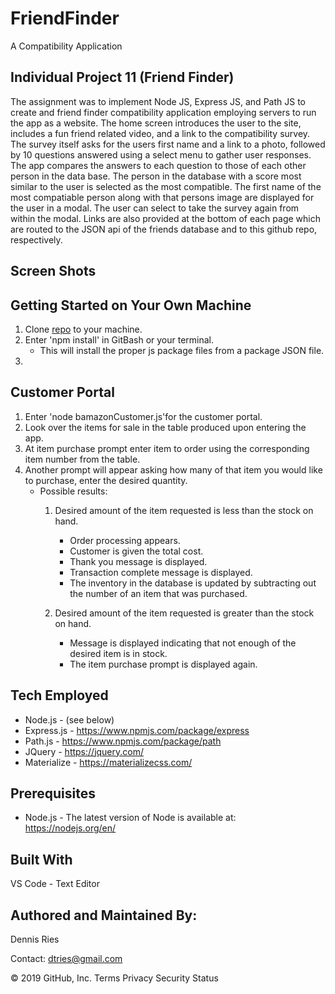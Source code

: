 # FriendFinder
A Compatibility Application

## Individual Project 11 (Friend Finder) 

The assignment was to implement Node JS, Express JS, and Path JS to create and friend finder compatibility application employing servers to run the app as a website. The home screen introduces the user to the site, includes a fun friend related video, and a link to the compatibility survey. The survey itself asks for the users first name and a link to a photo, followed by 10 questions answered using a select menu to gather user responses. The app compares the answers to each question to those of each other person in the data base. The person in the database with a score most similar to the user is selected as the most compatible. The first name of the most compatiable person along with that persons image are displayed for the user in a modal. The user can select to take the survey again from within the modal. Links are also provided at the bottom of each page which are routed to the JSON api of the friends database and to this github repo, respectively.

## Screen Shots


 
## Getting Started on Your Own Machine
1. Clone [repo](https://github.com/dtries/Bamazon) to your machine. 
1. Enter 'npm install' in GitBash or your terminal.
   * This will install the proper js package files from a package JSON file.
1.
   
## Customer Portal
1. Enter 'node bamazonCustomer.js'for the customer portal. 
1. Look over the items for sale in the table produced upon entering the app.
1. At item purchase prompt enter item to order using the corresponding item number from the table.
1. Another prompt will appear asking how many of that item you would like to purchase, enter the desired quantity.
   * Possible results:
     1. Desired amount of the item requested is less than the stock on hand.
          * Order processing appears.
          * Customer is given the total cost.
          * Thank you message is displayed.
          * Transaction complete message is displayed.
          * The inventory in the database is updated by subtracting out the number of an item that was purchased.
          
     1. Desired amount of the item requested is greater than the stock on hand. 
          * Message is displayed indicating that not enough of the desired item is in stock.
          * The item purchase prompt is displayed again.
          

## Tech Employed
* Node.js - (see below)
* Express.js - https://www.npmjs.com/package/express
* Path.js - https://www.npmjs.com/package/path
* JQuery - https://jquery.com/
* Materialize - https://materializecss.com/

## Prerequisites
* Node.js - The latest version of Node is available at: https://nodejs.org/en/

## Built With
VS Code - Text Editor
## Authored and Maintained By:
Dennis Ries

Contact: dtries@gmail.com

© 2019 GitHub, Inc.
Terms
Privacy
Security
Status
